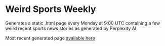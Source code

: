 # Weird Sports Weekly
Generates a static .html page every Monday at 9:00 UTC containing a few weird recent sports news stories as generated by Perplexity AI

Most recent generated page [available here](https://cannyp3.github.io/WeirdSportsWeekly/)
